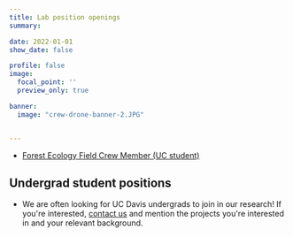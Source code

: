 ```yaml
---
title: Lab position openings
summary:

date: 2022-01-01
show_date: false

profile: false
image:
  focal_point: ''
  preview_only: true

banner:
  image: "crew-drone-banner-2.JPG"


---
```


<!--- ## Research staff --->

<!--- - [Spatial Data Scientist](/positions/spatial-data-scientist/) --->
<!--- [Forest Ecology Field & Data Manager](/positions/field-and-data-manager/) --->

<!--- ## Field staff --->

<!---- [Forest Ecology Drone Pilot](/positions/drone-pilot/) --->
<!----  - [Forest Ecology Field Crew Leader (non-UC student)](/positions/field-crew-leader/) --->
<!---- - [Forest Ecology Field Crew Leader (UC student)](/positions/field-crew-leader-ucstudent/) --->
- [Forest Ecology Field Crew Member (UC student)](/positions/field-crew-member/)
<!---- - [Forest Ecology Drone Pilot Assistant](/positions/drone-assistant/) --->

<!--- ## Grad students --->

## Undergrad student positions

<!-- - [Drone-based ecology traineeship](/positions/drone-ecology-traineeship) --->
<!---- - [Forest Ecology Field Crew Leader (UC student)](/positions/field-crew-leader-ucstudent/) --->
<!-- - [Summer field technician (UC student)](/positions/field-crew-member/) --->
<!-- - [Open-Source Software Engineering Intern (UC Student)](/positions/software-engineering-intern/) -->
- We are often looking for UC Davis undergrads to join in our research! If you're interested, [contact us](/#contact) and mention the projects you're interested in and your relevant background.

&nbsp;
&nbsp;
